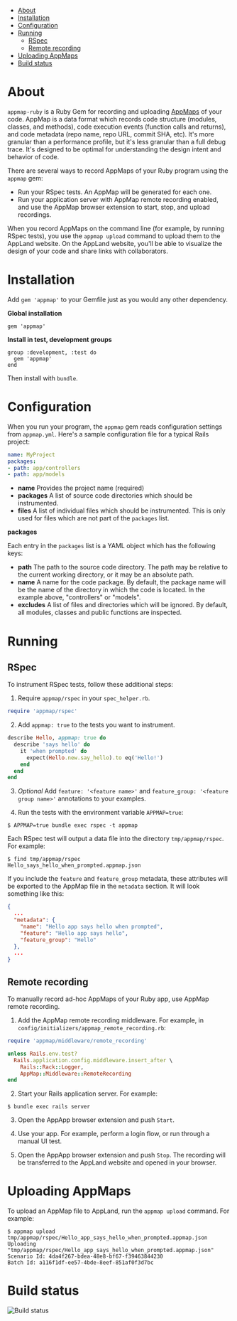 - [About](#about)
- [Installation](#installation)
- [Configuration](#configuration)
- [Running](#running)
  - [RSpec](#rspec)
  - [Remote recording](#remote-recording)
- [Uploading AppMaps](#uploading-appmaps)
- [Build status](#build-status)

# About

`appmap-ruby` is a Ruby Gem for recording and uploading
[AppMaps](https://github.com/applandinc/appmap) of your code. 
AppMap is a data format which records code structure (modules, classes, and methods), code execution events
(function calls and returns), and code metadata (repo name, repo URL, commit
SHA, etc). It's more granular than a performance profile, but it's less
granular than a full debug trace. It's designed to be optimal for understanding the design intent and behavior of code.

There are several ways to record AppMaps of your Ruby program using the `appmap` gem:

* Run your RSpec tests. An AppMap will be generated for each one.
* Run your application server with AppMap remote recording enabled, and use the AppMap
  browser extension to start, stop, and upload recordings. 

When you record AppMaps on the command line (for example, by running RSpec tests), you use the `appmap upload` command to
upload them to the AppLand website. On the AppLand website, you'll be able to
visualize the design of your code and share links with collaborators.

# Installation

Add `gem 'appmap'` to your Gemfile just as you would any other dependency.

**Global installation**

```
gem 'appmap'
```

**Install in test, development groups**

```
group :development, :test do
  gem 'appmap'
end
```

Then install with `bundle`. 

# Configuration

When you run your program, the `appmap` gem reads configuration settings from `appmap.yml`. Here's a sample configuration
file for a typical Rails project:

```yaml
name: MyProject
packages:
- path: app/controllers
- path: app/models
```

* **name** Provides the project name (required)
* **packages** A list of source code directories which should be instrumented.
* **files** A list of individual files which should be instrumented. This is only used for files which are
  not part of the `packages` list.

**packages**

Each entry in the `packages` list is a YAML object which has the following keys:

* **path** The path to the source code directory. The path may be relative to the current working directory, or it may
  be an absolute path.
* **name** A name for the code package. By default, the package name will be the name of the directory in which the code
  is located. In the example above, "controllers" or "models".
* **excludes** A list of files and directories which will be ignored. By default, all modules, classes and public
  functions are inspected.

# Running

## RSpec

To instrument RSpec tests, follow these additional steps:

1) Require `appmap/rspec` in your `spec_helper.rb`.

```ruby
require 'appmap/rspec'
```

2) Add `appmap: true` to the tests you want to instrument.

```ruby
describe Hello, appmap: true do
  describe 'says hello' do
    it 'when prompted' do
      expect(Hello.new.say_hello).to eq('Hello!')
    end
  end
end
```

3) *Optional* Add `feature: '<feature name>'` and `feature_group: '<feature group name>'` annotations to your 
   examples. 

4) Run the tests with the environment variable `APPMAP=true`:

```sh-session
$ APPMAP=true bundle exec rspec -t appmap
```

Each RSpec test will output a data file into the directory `tmp/appmap/rspec`. For example:

```
$ find tmp/appmap/rspec
Hello_says_hello_when_prompted.appmap.json
```

If you include the `feature` and `feature_group` metadata, these attributes will be exported to the AppMap file in the
`metadata` section. It will look something like this:

```json
{
  ...
  "metadata": {
    "name": "Hello app says hello when prompted",
    "feature": "Hello app says hello",
    "feature_group": "Hello"
  },
  ...
}
```

## Remote recording

To manually record ad-hoc AppMaps of your Ruby app, use AppMap remote recording.

1. Add the AppMap remote recording middleware. For example, in `config/initializers/appmap_remote_recording.rb`:

```ruby
require 'appmap/middleware/remote_recording'

unless Rails.env.test?
  Rails.application.config.middleware.insert_after \
    Rails::Rack::Logger,
    AppMap::Middleware::RemoteRecording
end
```

2. Start your Rails application server. For example:

```sh-session
$ bundle exec rails server
```

3. Open the AppApp browser extension and push `Start`.

4. Use your app. For example, perform a login flow, or run through a manual UI test.

5. Open the AppApp browser extension and push `Stop`. The recording will be transferred to the AppLand website and opened in your browser.

# Uploading AppMaps

To upload an AppMap file to AppLand, run the `appmap upload` command. For example:

```sh-session
$ appmap upload tmp/appmap/rspec/Hello_app_says_hello_when_prompted.appmap.json
Uploading "tmp/appmap/rspec/Hello_app_says_hello_when_prompted.appmap.json"
Scenario Id: 4da4f267-bdea-48e8-bf67-f39463844230
Batch Id: a116f1df-ee57-4bde-8eef-851af0f3d7bc
```

# Build status

![Build status](https://travis-ci.org/applandinc/appmap-ruby.svg?branch=master)
